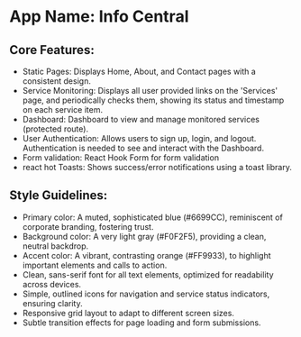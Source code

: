# **App Name**: Info Central

## Core Features:

- Static Pages: Displays Home, About, and Contact pages with a consistent design.
- Service Monitoring: Displays all user provided links on the 'Services' page, and periodically checks them, showing its status and timestamp on each service item.
- Dashboard: Dashboard to view and manage monitored services (protected route).
- User Authentication: Allows users to sign up, login, and logout. Authentication is needed to see and interact with the Dashboard.
- Form validation: React Hook Form for form validation
- react hot Toasts: Shows success/error notifications using a toast library.

## Style Guidelines:

- Primary color: A muted, sophisticated blue (#6699CC), reminiscent of corporate branding, fostering trust.
- Background color: A very light gray (#F0F2F5), providing a clean, neutral backdrop.
- Accent color: A vibrant, contrasting orange (#FF9933), to highlight important elements and calls to action.
- Clean, sans-serif font for all text elements, optimized for readability across devices.
- Simple, outlined icons for navigation and service status indicators, ensuring clarity.
- Responsive grid layout to adapt to different screen sizes.
- Subtle transition effects for page loading and form submissions.